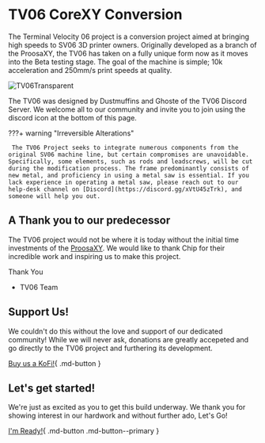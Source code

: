 # TV06 CoreXY Conversion

The Terminal Velocity 06 project is a conversion project aimed at bringing high speeds to SV06 3D printer owners. Originally developed as a branch of the ProosaXY, the TV06 has taken on a fully unique form now as it moves into the Beta testing stage. The goal of the machine is simple; 10k acceleration and 250mm/s print speeds at quality.

![TV06Transparent](https://github.com/VectorForce3D/TV06_XY/assets/106216750/b8cc3011-0186-4e5d-9deb-f67b03b5f389)

The TV06 was designed by Dustmuffins and Ghoste of the TV06 Discord Server. We welcome all to our community and invite you to join using the discord icon at the bottom of this page.

???+ warning "Irreversible Alterations"

     The TV06 Project seeks to integrate numerous components from the original SV06 machine line, but certain compromises are unavoidable. Specifically, some elements, such as rods and leadscrews, will be cut during the modification process. The frame predominantly consists of new metal, and proficiency in using a metal saw is essential. If you lack experience in operating a metal saw, please reach out to our help-desk channel on [Discord](https://discord.gg/xVtU45zTrk), and someone will help you out.

## A Thank you to our predecessor 

The TV06 project would not be where it is today without the initial time investments of the [ProosaXY](https://www.printables.com/model/518614-proosaxy-mk3s-to-corexy-conversion). We would like to thank Chip for their incredible work and inspiring us to make this project. 

Thank You
- TV06 Team

## Support Us!

We couldn't do this without the love and support of our dedicated community! While we will never ask, donations are greatly accepeted and go directly to the TV06 project and furthering its development.

[Buy us a KoFi!](https://ko-fi.com/dustmuffins){ .md-button }

## Let's get started!

We're just as excited as you to get this build underway. We thank you for showing interest in our hardwork and without further ado, Let's Go!

[I'm Ready!](about.md){ .md-button .md-button--primary }

